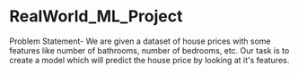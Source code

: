# RealWorld_ML_Project

Problem Statement-
We are given a dataset of house prices with some features like number of bathrooms, number of bedrooms, etc. Our task is to create a model which will predict the house price by looking at it's features.
